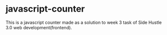 # javascript-counter
This is a javascript counter made as a solution to week 3 task of Side Hustle 3.0 web development(frontend).
